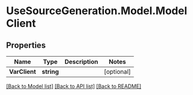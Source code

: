 # UseSourceGeneration.Model.ModelClient

## Properties

Name | Type | Description | Notes
------------ | ------------- | ------------- | -------------
**VarClient** | **string** |  | [optional] 

[[Back to Model list]](../../README.md#documentation-for-models) [[Back to API list]](../../README.md#documentation-for-api-endpoints) [[Back to README]](../../README.md)

